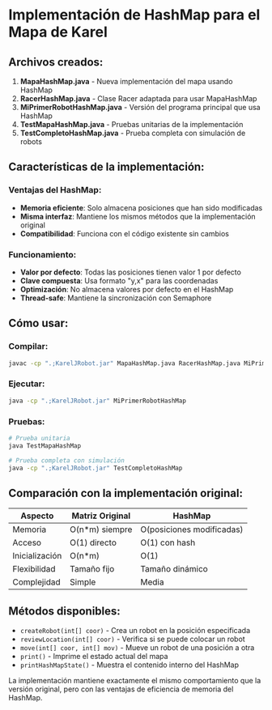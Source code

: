 # Implementación de HashMap para el Mapa de Karel

## Archivos creados:

1. **MapaHashMap.java** - Nueva implementación del mapa usando HashMap
2. **RacerHashMap.java** - Clase Racer adaptada para usar MapaHashMap
3. **MiPrimerRobotHashMap.java** - Versión del programa principal que usa HashMap
4. **TestMapaHashMap.java** - Pruebas unitarias de la implementación
5. **TestCompletoHashMap.java** - Prueba completa con simulación de robots

## Características de la implementación:

### Ventajas del HashMap:
- **Memoria eficiente**: Solo almacena posiciones que han sido modificadas
- **Misma interfaz**: Mantiene los mismos métodos que la implementación original
- **Compatibilidad**: Funciona con el código existente sin cambios

### Funcionamiento:
- **Valor por defecto**: Todas las posiciones tienen valor 1 por defecto
- **Clave compuesta**: Usa formato "y,x" para las coordenadas
- **Optimización**: No almacena valores por defecto en el HashMap
- **Thread-safe**: Mantiene la sincronización con Semaphore

## Cómo usar:

### Compilar:
```bash
javac -cp ".;KarelJRobot.jar" MapaHashMap.java RacerHashMap.java MiPrimerRobotHashMap.java
```

### Ejecutar:
```bash
java -cp ".;KarelJRobot.jar" MiPrimerRobotHashMap
```

### Pruebas:
```bash
# Prueba unitaria
java TestMapaHashMap

# Prueba completa con simulación
java -cp ".;KarelJRobot.jar" TestCompletoHashMap
```

## Comparación con la implementación original:

| Aspecto | Matriz Original | HashMap |
|---------|----------------|---------|
| Memoria | O(n*m) siempre | O(posiciones modificadas) |
| Acceso | O(1) directo | O(1) con hash |
| Inicialización | O(n*m) | O(1) |
| Flexibilidad | Tamaño fijo | Tamaño dinámico |
| Complejidad | Simple | Media |

## Métodos disponibles:

- `createRobot(int[] coor)` - Crea un robot en la posición especificada
- `reviewLocation(int[] coor)` - Verifica si se puede colocar un robot
- `move(int[] coor, int[] mov)` - Mueve un robot de una posición a otra
- `print()` - Imprime el estado actual del mapa
- `printHashMapState()` - Muestra el contenido interno del HashMap

La implementación mantiene exactamente el mismo comportamiento que la versión original, pero con las ventajas de eficiencia de memoria del HashMap.
